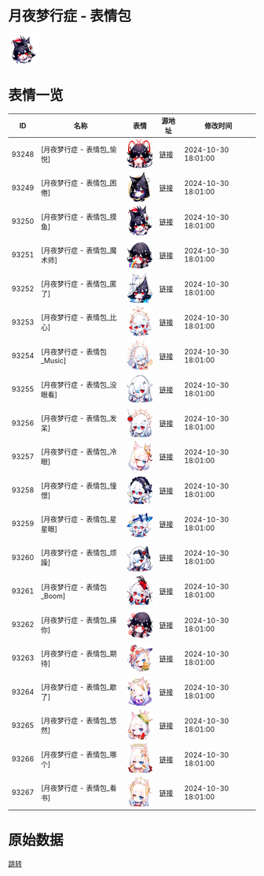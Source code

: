 # 月夜梦行症 - 表情包

<img src="./cover.png" height="60" alt="cover" />

# 表情一览

|ID|名称|表情|源地址|修改时间|
|----|----|----|----|----|
|93248|[月夜梦行症 - 表情包_愉悦]|<img src="./pic/093248_%5B月夜梦行症 - 表情包_愉悦%5D.png" height="60" alt="愉悦"/>|[链接](https://i0.hdslb.com/bfs/garb/58c330446a877fc9b1c137f62c856cddb9bf7707.png)|2024-10-30 18:01:00|
|93249|[月夜梦行症 - 表情包_困倦]|<img src="./pic/093249_%5B月夜梦行症 - 表情包_困倦%5D.png" height="60" alt="困倦"/>|[链接](https://i0.hdslb.com/bfs/garb/d0be7390d348ae2875089aab6c004576b31dcc26.png)|2024-10-30 18:01:00|
|93250|[月夜梦行症 - 表情包_摸鱼]|<img src="./pic/093250_%5B月夜梦行症 - 表情包_摸鱼%5D.png" height="60" alt="摸鱼"/>|[链接](https://i0.hdslb.com/bfs/garb/bae11b6e583a7cc4d3c9b6b396f3e2f4f15acb0e.png)|2024-10-30 18:01:00|
|93251|[月夜梦行症 - 表情包_魔术师]|<img src="./pic/093251_%5B月夜梦行症 - 表情包_魔术师%5D.png" height="60" alt="魔术师"/>|[链接](https://i0.hdslb.com/bfs/garb/29ec844d9288904cd05ea452b065171cd1d14157.png)|2024-10-30 18:01:00|
|93252|[月夜梦行症 - 表情包_匿了]|<img src="./pic/093252_%5B月夜梦行症 - 表情包_匿了%5D.png" height="60" alt="匿了"/>|[链接](https://i0.hdslb.com/bfs/garb/642d4bfdebebb757a2a722f623bbea187f555890.png)|2024-10-30 18:01:00|
|93253|[月夜梦行症 - 表情包_比心]|<img src="./pic/093253_%5B月夜梦行症 - 表情包_比心%5D.png" height="60" alt="比心"/>|[链接](https://i0.hdslb.com/bfs/garb/5f360796164dbfa597ab53557345b1f070c4d782.png)|2024-10-30 18:01:00|
|93254|[月夜梦行症 - 表情包_Music]|<img src="./pic/093254_%5B月夜梦行症 - 表情包_Music%5D.png" height="60" alt="Music"/>|[链接](https://i0.hdslb.com/bfs/garb/a94c99edd8329e71ba5e2f6e90b1d63cd9eefd74.png)|2024-10-30 18:01:00|
|93255|[月夜梦行症 - 表情包_没眼看]|<img src="./pic/093255_%5B月夜梦行症 - 表情包_没眼看%5D.png" height="60" alt="没眼看"/>|[链接](https://i0.hdslb.com/bfs/garb/0f86b02b826735092ddc75f9846ff1399eadcb4c.png)|2024-10-30 18:01:00|
|93256|[月夜梦行症 - 表情包_发呆]|<img src="./pic/093256_%5B月夜梦行症 - 表情包_发呆%5D.png" height="60" alt="发呆"/>|[链接](https://i0.hdslb.com/bfs/garb/77a3f07cdd1e199baf64830a581c57b68199b7fa.png)|2024-10-30 18:01:00|
|93257|[月夜梦行症 - 表情包_冷眼]|<img src="./pic/093257_%5B月夜梦行症 - 表情包_冷眼%5D.png" height="60" alt="冷眼"/>|[链接](https://i0.hdslb.com/bfs/garb/2f8ffff571f39d7715e0c4c68092263806d01ac0.png)|2024-10-30 18:01:00|
|93258|[月夜梦行症 - 表情包_憧憬]|<img src="./pic/093258_%5B月夜梦行症 - 表情包_憧憬%5D.png" height="60" alt="憧憬"/>|[链接](https://i0.hdslb.com/bfs/garb/d4760859ef315128a3277cd6c9f4194516daa29f.png)|2024-10-30 18:01:00|
|93259|[月夜梦行症 - 表情包_星星眼]|<img src="./pic/093259_%5B月夜梦行症 - 表情包_星星眼%5D.png" height="60" alt="星星眼"/>|[链接](https://i0.hdslb.com/bfs/garb/1758c30447f5f3f36d36355a2814181f78a1ff75.png)|2024-10-30 18:01:00|
|93260|[月夜梦行症 - 表情包_烦躁]|<img src="./pic/093260_%5B月夜梦行症 - 表情包_烦躁%5D.png" height="60" alt="烦躁"/>|[链接](https://i0.hdslb.com/bfs/garb/8ec92e5b174e63fddd0fe21b4a19975eb231b02d.png)|2024-10-30 18:01:00|
|93261|[月夜梦行症 - 表情包_Boom]|<img src="./pic/093261_%5B月夜梦行症 - 表情包_Boom%5D.png" height="60" alt="Boom"/>|[链接](https://i0.hdslb.com/bfs/garb/5068e18d87d504cd13c5f3a3af5dc06acac8e2a9.png)|2024-10-30 18:01:00|
|93262|[月夜梦行症 - 表情包_揍你]|<img src="./pic/093262_%5B月夜梦行症 - 表情包_揍你%5D.png" height="60" alt="揍你"/>|[链接](https://i0.hdslb.com/bfs/garb/e01099ce0b11ca41e29a5bcc166cb8944a1077fb.png)|2024-10-30 18:01:00|
|93263|[月夜梦行症 - 表情包_期待]|<img src="./pic/093263_%5B月夜梦行症 - 表情包_期待%5D.png" height="60" alt="期待"/>|[链接](https://i0.hdslb.com/bfs/garb/309b8ac28cc623e7ef20e16db047c0e56c89caba.png)|2024-10-30 18:01:00|
|93264|[月夜梦行症 - 表情包_歇了]|<img src="./pic/093264_%5B月夜梦行症 - 表情包_歇了%5D.png" height="60" alt="歇了"/>|[链接](https://i0.hdslb.com/bfs/garb/ff603dd247d47ca227d61faf3aac6c5a3dabfaed.png)|2024-10-30 18:01:00|
|93265|[月夜梦行症 - 表情包_悠然]|<img src="./pic/093265_%5B月夜梦行症 - 表情包_悠然%5D.png" height="60" alt="悠然"/>|[链接](https://i0.hdslb.com/bfs/garb/fc9d151a91eec56a97e663914cfc1a9f9486e813.png)|2024-10-30 18:01:00|
|93266|[月夜梦行症 - 表情包_哪个]|<img src="./pic/093266_%5B月夜梦行症 - 表情包_哪个%5D.png" height="60" alt="哪个"/>|[链接](https://i0.hdslb.com/bfs/garb/b55a2ec263787b492c747342734653cbe8ef7bf3.png)|2024-10-30 18:01:00|
|93267|[月夜梦行症 - 表情包_看书]|<img src="./pic/093267_%5B月夜梦行症 - 表情包_看书%5D.png" height="60" alt="看书"/>|[链接](https://i0.hdslb.com/bfs/garb/d2b7bb4a32daa997621d095612279e16076b1472.png)|2024-10-30 18:01:00|

# 原始数据

[跳转](./raw.json)


